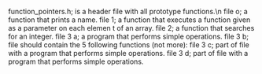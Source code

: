 function_pointers.h; is a header file with all prototype functions.\n
file o; a function that prints a name.
file 1; a function that executes a function given as a parameter on each elemen        t of an array.
file 2; a function that searches for an integer.
file 3 a;  a program that performs simple operations.
file 3 b; file should contain the 5 following functions (not more):
file 3 c; part of file with a program that performs simple operations.
file 3 d; part of file with a program that performs simple operations.
